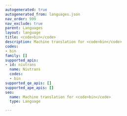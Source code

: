 ```yaml
---
autogenerated: true
autogenerated_from: languages.json
nav_order: 999
nav_exclude: true
parent: Languages
layout: language
title: <code>bin</code>
description: Machine translation for <code>bin</code>
codes:
- bin
family: []
supported_apis:
- id: niutrans
  name: Niutrans
  codes:
  - bin
supported_qe_apis: []
supported_ape_apis: []
seo:
  name: Machine translation for <code>bin</code>
  type: Language

---
```


